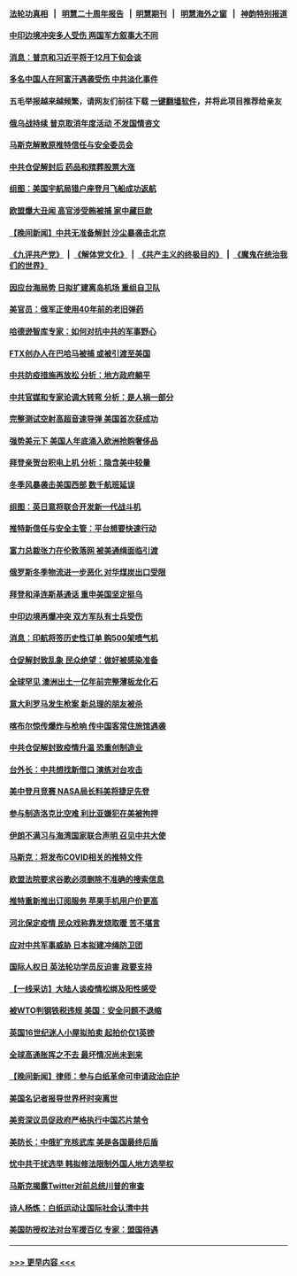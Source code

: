 #### [法轮功真相](https://github.com/gfw-breaker/truth/blob/master/README.md?t=0) &nbsp;&nbsp;|&nbsp;&nbsp; [明慧二十周年报告](https://github.com/gfw-breaker/mh-reports/blob/master/README.md?t=0) &nbsp;&nbsp;|&nbsp;&nbsp;[明慧期刊](https://github.com/gfw-breaker/mh-qikan) &nbsp;&nbsp;|&nbsp;&nbsp; [明慧海外之窗](https://github.com/gfw-breaker/mh-news/blob/master/README.md?t=0) &nbsp;&nbsp;|&nbsp;&nbsp; [神韵特别报道](https://github.com/gfw-breaker/mh-news/blob/master/shenyun.md?t=0)
#### [中印边境冲突多人受伤 两国军方叙事大不同](../pages/nsc418/n13884127.md?t=12140601) 
#### [消息：普京和习近平将于12月下旬会谈](../pages/nsc418/n13884116.md?t=12140601) 
#### [多名中国人在阿富汗遇袭受伤 中共淡化事件](../pages/nsc418/n13884109.md?t=12140601) 
#### 五毛举报越来越频繁，请网友们前往下载 [一键翻墙软件](https://github.com/gfw-breaker/ssr-accounts)，并将此项目推荐给亲友
#### [俄乌战持续 普京取消年度活动 不发国情咨文](../pages/nsc418/n13884090.md?t=12140601) 
#### [马斯克解散原推特信任与安全委员会](../pages/nsc418/n13883544.md?t=12140601) 
#### [中共仓促解封后 药品和殡葬股票大涨](../pages/nsc418/n13884102.md?t=12140601) 
#### [组图：美国宇航局猎户座登月飞船成功返航](../pages/nsc418/n13883910.md?t=12140601) 
#### [欧盟爆大丑闻 高官涉受贿被捕 家中藏巨款](../pages/nsc418/n13883993.md?t=12140601) 
#### [【晚间新闻】中共无准备解封 沙尘暴袭击北京](../pages/nsc418/n13883858.md?t=12140601) 
#### [《九评共产党》](https://github.com/begood0513/9ping.md/blob/master/README.md) &nbsp;|&nbsp; [《解体党文化》](../../../../jtdwh.md/blob/master/README.md)  &nbsp;|&nbsp; [《共产主义的终极目的》](../../../../gczydzjmd.md/blob/master/README.md) &nbsp;|&nbsp; [《魔鬼在统治我们的世界》](../../../../mgztzwmdsj.md/blob/master/README.md) 
#### [因应台海局势 日拟扩建离岛机场 重组自卫队](../pages/nsc418/n13883805.md?t=12140601) 
#### [美官员：俄军正使用40年前的老旧弹药](../pages/nsc418/n13883721.md?t=12140601) 
#### [哈德逊智库专家：如何对抗中共的军事野心](../pages/nsc418/n13883608.md?t=12140601) 
#### [FTX创办人在巴哈马被捕 或被引渡至美国](../pages/nsc418/n13883624.md?t=12140601) 
#### [中共防疫措施再放松 分析：地方政府躺平](../pages/nsc418/n13883213.md?t=12140601) 
#### [中共官媒和专家论调大转弯 分析：是人祸一部分](../pages/nsc418/n13883453.md?t=12140601) 
#### [完整测试空射高超音速导弹 美国首次获成功](../pages/nsc418/n13883454.md?t=12140601) 
#### [强势美元下 美国人年底涌入欧洲抢购奢侈品](../pages/nsc418/n13883524.md?t=12140601) 
#### [拜登亲贺台积电上机 分析：隐含美中较量](../pages/nsc418/n13883456.md?t=12140601) 
#### [冬季风暴袭击美国西部 数千航班延误](../pages/nsc418/n13883425.md?t=12140601) 
#### [组图：英日意将联合开发新一代战斗机](../pages/nsc418/n13883173.md?t=12140601) 
#### [推特新信任与安全主管：平台想要快速行动](../pages/nsc418/n13883387.md?t=12140601) 
#### [富力总裁张力在伦敦落网 被美通缉面临引渡](../pages/nsc418/n13883423.md?t=12140601) 
#### [俄罗斯冬季物流进一步恶化 对华煤炭出口受限](../pages/nsc418/n13883393.md?t=12140601) 
#### [拜登和泽连斯基通话 重申美国坚定挺乌](../pages/nsc418/n13883414.md?t=12140601) 
#### [中印边境再爆冲突 双方军队有士兵受伤](../pages/nsc418/n13883388.md?t=12140601) 
#### [消息：印航将签历史性订单 购500架喷气机](../pages/nsc418/n13883308.md?t=12140601) 
#### [仓促解封致乱象 民众绝望：做好被感染准备](../pages/nsc418/n13883381.md?t=12140601) 
#### [全球罕见 澳洲出土一亿年前完整薄板龙化石](../pages/nsc418/n13882964.md?t=12140601) 
#### [意大利罗马发生枪案 新总理的朋友被杀](../pages/nsc418/n13883277.md?t=12140601) 
#### [喀布尔惊传爆炸与枪响 传中国客常住旅馆遇袭](../pages/nsc418/n13883280.md?t=12140601) 
#### [中共仓促解封致疫情升温 恐重创制造业](../pages/nsc418/n13883187.md?t=12140601) 
#### [台外长：中共想找新借口 演练对台攻击](../pages/nsc418/n13883079.md?t=12140601) 
#### [美中登月竞赛 NASA局长料美将捷足先登](../pages/nsc418/n13882939.md?t=12140601) 
#### [参与制造洛克比空难 利比亚嫌犯在美被拘押](../pages/nsc418/n13882745.md?t=12140601) 
#### [伊朗不满习与海湾国家联合声明 召见中共大使](../pages/nsc418/n13882879.md?t=12140601) 
#### [马斯克：将发布COVID相关的推特文件](../pages/nsc418/n13882793.md?t=12140601) 
#### [欧盟法院要求谷歌必须删除不准确的搜索信息](../pages/nsc418/n13882768.md?t=12140601) 
#### [推特重新推出订阅服务 苹果手机用户价更高](../pages/nsc418/n13882701.md?t=12140601) 
#### [河北保定疫情 民众戏称靠发烧取暖 苦不堪言](../pages/nsc418/n13882624.md?t=12140601) 
#### [应对中共军事威胁 日本拟建冲绳防卫团](../pages/nsc418/n13882534.md?t=12140601) 
#### [国际人权日 英法轮功学员反迫害 政要支持](../pages/nsc418/n13882386.md?t=12140601) 
#### [【一线采访】大陆人谈疫情松绑及阳性感受](../pages/nsc418/n13882311.md?t=12140601) 
#### [被WTO判钢铁税违规 美国：安全问题不退缩](../pages/nsc418/n13882335.md?t=12140601) 
#### [英国16世纪迷人小屋拟拍卖 起拍价仅1英镑](../pages/nsc418/n13882000.md?t=12140601) 
#### [全球高通胀挥之不去 最坏情况尚未到来](../pages/nsc418/n13882292.md?t=12140601) 
#### [【晚间新闻】律师：参与白纸革命可申请政治庇护](../pages/nsc418/n13882286.md?t=12140601) 
#### [美国名记者报导世界杯时突离世](../pages/nsc418/n13882198.md?t=12140601) 
#### [美资深议员促政府严格执行中国芯片禁令](../pages/nsc418/n13882143.md?t=12140601) 
#### [美防长：中俄扩充核武库 美是各国最终后盾](../pages/nsc418/n13881997.md?t=12140601) 
#### [忧中共干扰选举 韩拟修法限制外国人地方选举权](../pages/nsc418/n13881952.md?t=12140601) 
#### [马斯克揭露Twitter对前总统川普的审查](../pages/nsc418/n13881922.md?t=12140601) 
#### [诗人杨炼：白纸运动让国际社会认清中共](../pages/nsc418/n13879111.md?t=12140601) 
#### [美国防授权法对台军援百亿 专家：盟国待遇](../pages/nsc418/n13881831.md?t=12140601) 

----
#### [ >>> 更早内容 <<< ](../indexes/nsc418-earlier.md)
